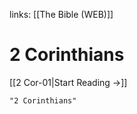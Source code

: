 links: [[The Bible (WEB)]]
# 2 Corinthians

[[2 Cor-01|Start Reading →]]

```query 2021-09-27 15:55
"2 Corinthians"
```
